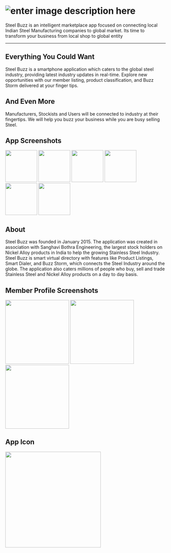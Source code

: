 ![enter image description here](http://i.imgur.com/R7D39Tf.png "Steel Buzz")
===================
Steel Buzz is an intelligent marketplace app focused on connecting local Indian Steel Manufacturing companies to global
market. Its time to transform your business from local shop to global entity

----------


Everything You Could Want
-------------
Steel Buzz is a smartphone application which caters to the global steel industry, providing latest industry updates in real-time. Explore new opportunities with our member listing, product classification, and Buzz Storm delivered at your finger tips.


And Even More
-------------
Manufacturers, Stockists and Users will be connected to industry at their fingertips. We will help you buzz your business while you are busy selling Steel.


App Screenshots
-------------
<p float="left">
  <img src="http://i.imgur.com/xn5ApHN.png" width="100" />
  <img src="http://i.imgur.com/7ed4ruc.png" width="100" /> 
  <img src="http://i.imgur.com/cCLyTid.png" width="100" /> 
  <img src="http://i.imgur.com/gYMRdY1.png" width="100" /> 
  <img src="http://i.imgur.com/prWiJvW.png" width="100" />                                                  
  <img src="http://i.imgur.com/NF2zT91.jpg" width="100" />
</p>

About
-------------
Steel Buzz was founded in January 2015. The application was created in association with Sanghavi Bothra Engineering, the largest stock holders on Nickel Alloy products in India to help the growing Stainless Steel Industry. Steel Buzz is smart virtual directory with features like Product Listings, Smart Dialer, and Buzz Storm, which connects the Steel Industry around the globe. The application also caters millions of people who buy, sell and trade Stainless Steel and Nickel Alloy products on a day to day basis.

Member Profile Screenshots
-------------
<p float="left">
  <img src="http://i.imgur.com/avoIbLU.jpg" width="200" />
  <img src="http://i.imgur.com/RwQqhrT.jpg" width="200" /> 
  <img src="http://i.imgur.com/qQZIpLJ.jpg" width="200" /> 
  </p>

App Icon 
-------------
<p float="left">
  <img src="http://i.imgur.com/fYP5kfb.png" width="300" />
   </p>
